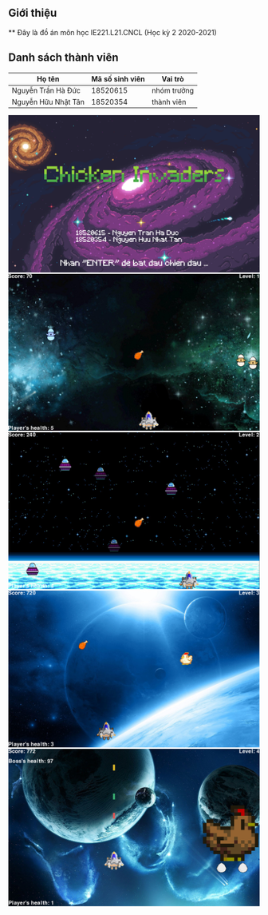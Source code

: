 ## Giới thiệu

** Đây là đồ án môn học IE221.L21.CNCL (Học kỳ 2 2020-2021)

## Danh sách thành viên

| **Họ tên**  | **Mã số sinh viên** | **Vai trò** |
|-------------|---------------------|-------------|
| Nguyễn Trần Hà Đức  | 18520615  | nhóm trưởng  |
| Nguyễn Hữu Nhật Tân | 18520354  | thành viên  |


![alt text](https://github.com/nguyentranhaduc/chicken-invaders/blob/main/Media/intro.png?raw=true)
![alt text](https://github.com/nguyentranhaduc/chicken-invaders/blob/main/Media/intro_1.png?raw=true)
![alt text](https://github.com/nguyentranhaduc/chicken-invaders/blob/main/Media/intro_2.png?raw=true)
![alt text](https://github.com/nguyentranhaduc/chicken-invaders/blob/main/Media/intro_3.png?raw=true)
![alt text](https://github.com/nguyentranhaduc/chicken-invaders/blob/main/Media/intro_4.png?raw=true)
